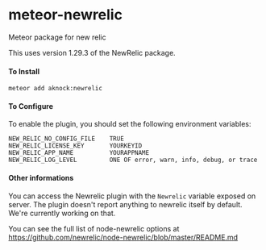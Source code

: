 # meteor-newrelic
Meteor package for new relic

This uses version 1.29.3 of the NewRelic package.

#### To Install

    meteor add aknock:newrelic

#### To Configure

To enable the plugin, you should set the following environment variables:

    NEW_RELIC_NO_CONFIG_FILE    TRUE
    NEW_RELIC_LICENSE_KEY       YOURKEYID
    NEW_RELIC_APP_NAME          YOURAPPNAME
    NEW_RELIC_LOG_LEVEL         ONE OF error, warn, info, debug, or trace

#### Other informations

You can access the Newrelic plugin with the ```Newrelic``` variable exposed on server.
The plugin doesn't report anything to newrelic itself by default. We're currently working on that.

You can see the full list of node-newrelic options at https://github.com/newrelic/node-newrelic/blob/master/README.md

